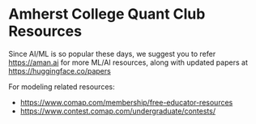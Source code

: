 # Amherst College Quant Club Resources

Since AI/ML is so popular these days, we suggest you to refer https://aman.ai for more ML/AI resources, along with updated papers at https://huggingface.co/papers

For modeling related resources:
- https://www.comap.com/membership/free-educator-resources
- https://www.contest.comap.com/undergraduate/contests/
